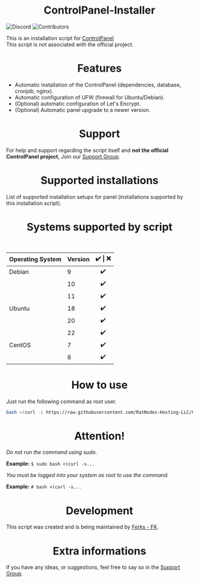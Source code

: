 <h1 align=center>ControlPanel-Installer</h1>

![Discord](https://img.shields.io/discord/876934115302178876?label=DISCORD&style=for-the-badge)
![Contributors](https://img.shields.io/github/contributors/Ferks-FK/ControlPanel-Installer?style=for-the-badge)

This is an installation script for [ControlPanel](https://ctrlpanel.gg/)<br>
This script is not associated with the official project.

<h1 align="center">Features</h1>

- Automatic installation of the ControlPanel (dependencies, database, cronjob, nginx).
- Automatic configuration of UFW (firewall for Ubuntu/Debian).
- (Optional) automatic configuration of Let's Encrypt.
- (Optional) Automatic panel upgrade to a newer version.

<h1 align="center">Support</h1>

For help and support regarding the script itself and **not the official ControlPanel project**, Join our [Support Group](https://discord.gg/buDBbSGJmQ).

<h1 align=center>Supported installations</h1>

List of supported installation setups for panel (installations supported by this installation script).

<h1 align="center">Systems supported by script</h1></br>

|   Operating System    |  Version       | ✔️ \| ❌    |
| :---                  |     :---       | :---:      |
| Debian                | 9              | ✔️         |
|                       | 10             | ✔️         |
|                       | 11             | ✔️         |
| Ubuntu                | 18             | ✔️         |
|                       | 20             | ✔️         |
|                       | 22             | ✔️         |
| CentOS                | 7              | ✔️         |
|                       | 8              | ✔️         |


<h1 align="center">How to use</h1>

Just run the following command as root user.

```bash
bash <(curl -s https://raw.githubusercontent.com/RatNodes-Hosting-LLC/ControlPanel-Installer/development/install.sh)
```

<h1 align="center">Attention!</h1>

*Do not run the command using sudo.*

**Example:** ```$ sudo bash <(curl -s...```

*You must be logged into your system as root to use the command.*

**Example:** ```# bash <(curl -s...```


<h1 align="center">Development</h1>

This script was created and is being maintained by [Ferks - FK](https://github.com/Ferks-FK).

<h1 align="center">Extra informations</h1>

If you have any ideas, or suggestions, feel free to say so in the [Support Group](https://discord.gg/buDBbSGJmQ).
